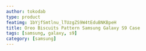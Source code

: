 ```yaml
---
author: tokodab
type: product
featimg: 1bYjfSmtlnu_lTUzgZS9W4tEduBNKBpeH
title: Oreo Biscuits Pattern Samsung Galaxy S9 Case
tags: [samsung, galaxy, s9]
category: [samsung]
---
```

